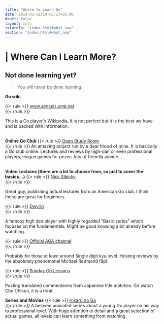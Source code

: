 ```yaml
---
title: "Where to Learn Go"
date: 2019-03-31T10:05:17+02:00
draft: false
layout: info
returnTo: "index.html#what_now"
section: "index.html#what_now"
---
```


# | Where Can I Learn More?
## Not done learning yet?

> You will never be done learning.  

**Go wiki**

{{< rule >}}
	<a href="https://senseis.xmp.net/" target="_blank">www.senseis.xmp.net</a>  
{{< /rule >}}

This is a Go player's Wikipedia. It is not perfect but it is the best we have and is packed with information.
<br><br> 

**Online Go Club**
{{< rule >}}
	<a href="https://www.openstudyroom.org" target="_blank">Open Study Room</a>  
{{< /rule >}}
An amazing project run by a dear friend of mine. It is basically a Go club online. Lectures and reviews by high-dan or even professional players, league games for prizes, lots of friendly advice...
<br><br>

**Video Lectures (there are a lot to choose from, so just to cover the basics...)**
{{< rule >}}
	<a href="https://www.youtube.com/user/nicksibicky" target="_blank">Nick Sibicky</a>  
{{< /rule >}}

Great guy, publishing actual lectures from an American Go club. I think these are great for beginners. 

{{< rule >}}
	<a href="https://www.youtube.com/user/dwyrin" target="_blank">Dwyrin</a>  
{{< /rule >}}

A famous high dan player with highly regarded "Basic series" which focuses on the fundamentals. Might be good knowing a bit already before watching.

{{< rule >}}
	<a href="https://www.youtube.com/user/USGOWeb" target="_blank">Official AGA channel</a>  
{{< /rule >}}

Probably for those at least around Single digit kyu level. Hosting reviews by the absolutely phenomenal Michael Redmond (9p).

{{< rule >}}
	<a href="https://www.youtube.com/user/sundaygolessons" target="_blank">Sunday Go Lessons</a>  
{{< /rule >}}

Posting translated commentaries from Japanese title matches. Go watch Cho Chikun, it is a treat.

**Series and Movies**
{{< rule >}}
	<a href="https://www.imdb.com/title/tt0426711/" target="_blank">Hikaru no Go</a>  
{{< /rule >}}
A beloved animated series about a young Go player on his way to professional level. With huge attention to detail and a great selection of actual games, all levels can learn something from watching.
 